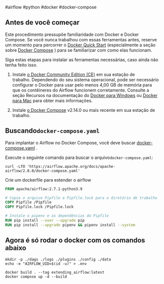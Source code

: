 #airflow #python #docker #docker-compose 

## Antes de você começar

Este procedimento pressupõe familiaridade com Docker e Docker Compose. Se você nunca trabalhou com essas ferramentas antes, reserve um momento para percorrer o [Docker Quick Start](https://translate.google.com/website?sl=auto&tl=en&hl=en-US&u=https://docs.docker.com/get-started/) (especialmente a seção sobre [Docker Compose](https://translate.google.com/website?sl=auto&tl=en&hl=en-US&u=https://docs.docker.com/get-started/08_using_compose/) ) para se familiarizar com como elas funcionam.

Siga estas etapas para instalar as ferramentas necessárias, caso ainda não tenha feito isso.

1. Instale [o Docker Community Edition (CE)](https://translate.google.com/website?sl=auto&tl=en&hl=en-US&u=https://docs.docker.com/engine/installation/) em sua estação de trabalho. Dependendo do seu sistema operacional, pode ser necessário configurar o Docker para usar pelo menos 4,00 GB de memória para que os contêineres do Airflow funcionem corretamente. Consulte a seção Recursos na documentação do [Docker para Windows](https://translate.google.com/website?sl=auto&tl=en&hl=en-US&u=https://docs.docker.com/docker-for-windows/%23resources) ou [Docker para Mac](https://translate.google.com/website?sl=auto&tl=en&hl=en-US&u=https://docs.docker.com/docker-for-mac/%23resources) para obter mais informações.
    
2. Instale [o Docker Compose](https://translate.google.com/website?sl=auto&tl=en&hl=en-US&u=https://docs.docker.com/compose/install/) v2.14.0 ou mais recente em sua estação de trabalho.


## Buscando`docker-compose.yaml`[](https://airflow-apache-org.translate.goog/docs/apache-airflow/stable/howto/docker-compose/index.html?_x_tr_sl=auto&_x_tr_tl=en&_x_tr_hl=en-US#fetching-docker-compose-yaml "Link permanente para este título")

Para implantar o Airflow no Docker Compose, você deve buscar [docker-compose.yaml](https://airflow-apache-org.translate.goog/docs/apache-airflow/2.8.0/docker-compose.yaml?_x_tr_sl=auto&_x_tr_tl=en&_x_tr_hl=en-US) .

Execute o seguinte comando para buscar o arquivo`docker-compose.yaml`:

```shell
curl -LfO 'https://airflow.apache.org/docs/apache-airflow/2.8.0/docker-compose.yaml'
```

Crie um dockerfile para estender o airflow

```dockerfile
FROM apache/airflow:2.7.1-python3.9

# Copie o arquivo Pipfile e Pipfile.lock para o diretório de trabalho
COPY Pipfile /Pipfile
COPY Pipfile.lock /Pipfile.lock

# Instale o pipenv e as dependências do Pipfile
RUN pip install --user --upgrade pip
RUN pip install --upgrade pipenv && pipenv install --system
```

## Agora é só rodar o docker com os comandos abaixo

```shell
mkdir -p ./dags ./logs ./plugins ./config ./data
echo -e "AIRFLOW_UID=$(id -u)" > .env

docker build . --tag extending_airflow:latest
docker compose up -d --build
```